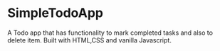 # SimpleTodoApp
A Todo app that has functionality to mark completed tasks and also to delete item. Built with HTML,CSS and vanilla Javascript.
